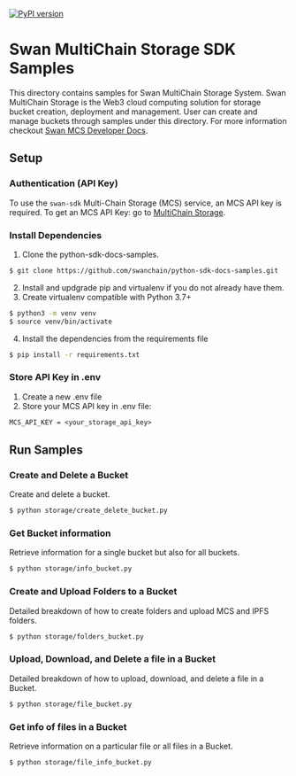 [![PyPI version](https://img.shields.io/pypi/v/python-mcs-sdk)](https://pypi.org/project/python-mcs-sdk/)
# Swan MultiChain Storage SDK Samples

This directory contains samples for Swan MultiChain Storage System. Swan MultiChain Storage is the Web3 cloud computing solution for storage bucket creation, deployment and management. User can create and manage buckets through samples under this directory. For more information checkout [Swan MCS Developer Docs](https://docs.swanchain.io/bulders/tools/multi-chain-storage).

## Setup

### Authentication (API Key)

To use the `swan-sdk` Multi-Chain Storage (MCS) service, an MCS API key is required. To get an MCS API Key: go to [MultiChain Storage](https://www.multichain.storage/home).


### Install Dependencies
1. Clone the python-sdk-docs-samples.

```bash
$ git clone https://github.com/swanchain/python-sdk-docs-samples.git
```

2. Install and updgrade pip and virtualenv if you do not already have them.
3. Create virtualenv compatible with Python 3.7+
```bash
$ python3 -m venv venv
$ source venv/bin/activate
```
4. Install the dependencies from the requirements file
```bash
$ pip install -r requirements.txt
```

### Store API Key in .env

1. Create a new .env file
2. Store your MCS API key in .env file:
```txt
MCS_API_KEY = <your_storage_api_key>
```


## Run Samples

### Create and Delete a Bucket
Create and delete a bucket.
```bash
$ python storage/create_delete_bucket.py
```

### Get Bucket information
Retrieve information for a single bucket but also for all buckets.
```bash
$ python storage/info_bucket.py
```

### Create and Upload Folders to a Bucket
Detailed breakdown of how to create folders and upload MCS and IPFS folders.
```bash
$ python storage/folders_bucket.py
```

### Upload, Download, and Delete a file in a Bucket
Detailed breakdown of how to upload, download, and delete a file in a Bucket.
```bash
$ python storage/file_bucket.py
```

### Get info of files in a Bucket
Retrieve information on a particular file or all files in a Bucket.
```bash
$ python storage/file_info_bucket.py
```

